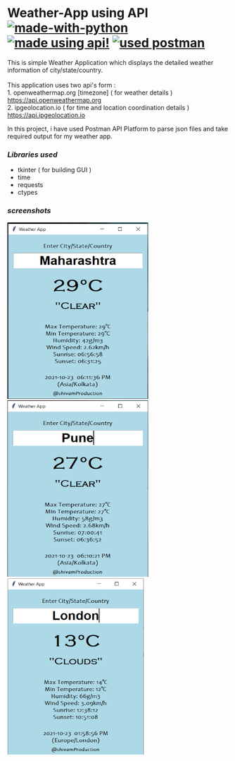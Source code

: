 
# Weather-App using API    [![made-with-python](https://img.shields.io/badge/Made%20with-Python-1f425f.svg)](https://www.python.org/) [![made using api!](https://img.shields.io/badge/made%20using-API-1abc9c.svg)]()  [![used postman](https://img.shields.io/badge/Used%20-Postman-1f425f.svg)](https://www.postman.com/api-platform/api-testing/)

This is simple Weather Application which displays the detailed weather information of city/state/country. <br />
<br />
This application uses two api's form :  <br />
      1. openweathermap.org [timezone] ( for weather details )  https://api.openweathermap.org  </br>
      2. ipgeolocation.io ( for time and location coordination details )  https://api.ipgeolocation.io
      
In this project, i have used Postman API Platform to parse json files and take required output for my weather app.<br />

### *Libraries used*
* tkinter ( for building GUI ) 
* time 
* requests
* ctypes

### *screenshots*
<!-- ![image](https://github.com/shivam2906/Weather-App/blob/main/weather_app.png) -->
<img src="https://github.com/shivam2906/Weather-App/blob/main/weather_app.png" width="320" height="400"> <img src="https://github.com/shivam2906/Weather-App/blob/main/weather_app2.png" width="320" height="400"> <img src="https://github.com/shivam2906/Weather-App/blob/main/weather_app3.png" width="310" height="400">
